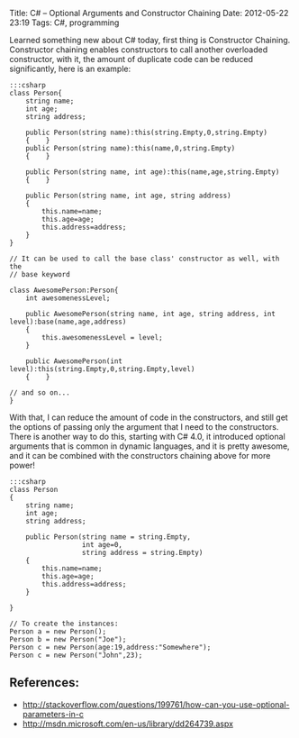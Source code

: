 Title: C# – Optional Arguments and Constructor Chaining
Date: 2012-05-22 23:19
Tags: C#, programming


Learned something new about C# today, first thing is Constructor
Chaining.  Constructor chaining enables constructors to call another
overloaded constructor, with it, the amount of duplicate code can be
reduced significantly, here is an example:

    :::csharp
    class Person{
        string name;
        int age;
        string address;

        public Person(string name):this(string.Empty,0,string.Empty)
        {    }
        public Person(string name):this(name,0,string.Empty)
        {    }

        public Person(string name, int age):this(name,age,string.Empty)
        {    }

        public Person(string name, int age, string address)
        {
            this.name=name;
            this.age=age;
            this.address=address;
        }
    }

    // It can be used to call the base class' constructor as well, with the
    // base keyword

    class AwesomePerson:Person{
        int awesomenessLevel;

        public AwesomePerson(string name, int age, string address, int level):base(name,age,address)
        {
            this.awesomenessLevel = level;
        }

        public AwesomePerson(int level):this(string.Empty,0,string.Empty,level)
        {    }

    // and so on...
    }

With that, I can reduce the amount of code in the constructors, and
still get the options of passing only the argument that I need to the
constructors. There is another way to do this, starting with C# 4.0, it
introduced optional arguments that is common in dynamic languages, and
it is pretty awesome, and it can be combined with the constructors
chaining above for more power!

    :::csharp
    class Person
    {
        string name;
        int age;
        string address;

        public Person(string name = string.Empty,
                      int age=0,
                      string address = string.Empty)
        {
            this.name=name;
            this.age=age;
            this.address=address;
        }

    }

    // To create the instances:
    Person a = new Person();
    Person b = new Person("Joe");
    Person c = new Person(age:19,address:"Somewhere");
    Person c = new Person("John",23);

## References:
* <http://stackoverflow.com/questions/199761/how-can-you-use-optional-parameters-in-c>
* <http://msdn.microsoft.com/en-us/library/dd264739.aspx>
